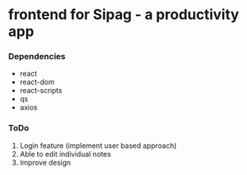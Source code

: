 # frontend for Sipag - a productivity app 

### Dependencies
* react
* react-dom
* react-scripts
* qs
* axios

### ToDo
1. Login feature (implement user based approach)
2. Able to edit individual notes
3. Improve design